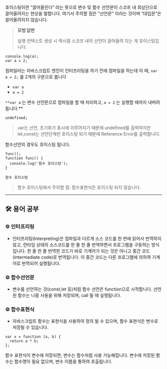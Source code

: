 호이스팅이란 “끌어올린다” 라는 뜻으로 변수 및 함수 선언문이 스코프 내 최상단으로 끌어올려지는 현상을 말합니다. 여기서 주의할 점은 “선언문” 이라는 것이며 “대입문”은 끌어올려지지 않습니다.

> **모범 답변**
> 
> 
> 실행 컨텍스트 생성 시 렉시컬 스코프 내의 선언이 끌어올려 지는 게 호이스팅입니다.
> 

```tsx
console.log(a);
var a = 2;
```

컴파일러는 자바스크립트 엔진이 인터프리팅을 하기 전에 컴파일을 하는데 이 때, `var a = 2;` 를 2개의 구문으로 봅니다

- `var a`
- `a = 2`

`**var a` 는 변수 선언문으로 컴파일을 할 때 처리하고, `a = 2` 는 실행할 때까지 내버려둡니다.**

```tsx
undefined;
```

> var는 선언, 초기화가 동시에 이루어지기 때문에 undefined를 출력하지만 let,const는 선언단계만 호이스팅 되기 때문에 Reference Error를 출력합니다.
> 

함수선언의 경우도 호이스팅 됩니다.

```
func();
function func() {
  console.log('함수 호이스팅');
}
```

```
함수 호이스팅

```

> 함수 호이스팅에서 주의할 점: 함수표현식은 호이스팅 되지 않습니다.
> 

---

## 🛠️ 용어 공부

### ⚙️ 인터프리팅

- 인터프리팅(Interpreting)은 컴파일과 다르게 소스 코드를 한 번에 읽어서 번역하지 않고, 런타임 상태의 소스코드를 한 줄 한 줄 번역하면서 프로그램을 구동하는 방식입니다. 한 줄 한 줄 번역한 코드가 바로 기계어가 되는 것은 아니고 중간 코드(intermediate code)로 번역됩니다. 이 중간 코드는 다른 프로그램에 의하여 기계어로 번역되어 실행됩니다.

### ⚙️ 함수선언문

- 변수를 선언하는 것(const,let 등)처럼 함수 선언은 function으로 시작합니다. 선언 된 함수는 나중 사용을 위해 저장되며, call 될 때 실행됩니다.

### ⚙️ 함수표현식

- 자바스크립트 함수는 표현식을 사용하여 정의 될 수 있으며, 함수 표현식은 변수로 저장될 수 있습니다.

```
var x = function (a, b) {
  return a * b;
};
```

함수 표현식이 변수에 저장되면, 변수는 함수처럼 사용 가능해집니다. 변수에 저장된 함수는 함수명이 필요 없으며, 변수 이름을 통하여 호출됩니다.